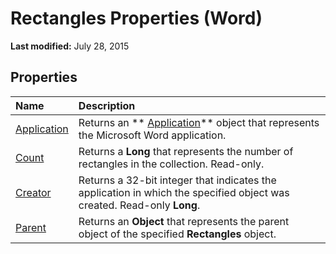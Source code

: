 
# Rectangles Properties (Word)

 **Last modified:** July 28, 2015


## Properties



|**Name**|**Description**|
|:-----|:-----|
| [Application](6096264c-3da4-9f28-6014-9c0f2c495128.md)|Returns an  ** [Application](d1cf6f8f-4e88-bf01-93b4-90a83f79cb44.md)** object that represents the Microsoft Word application.|
| [Count](8f8df110-2656-af0c-850a-2f21ac57030c.md)|Returns a  **Long** that represents the number of rectangles in the collection. Read-only.|
| [Creator](59f705bf-8d15-fb57-3809-3f5df35938aa.md)|Returns a 32-bit integer that indicates the application in which the specified object was created. Read-only  **Long**.|
| [Parent](32fa26e3-4418-c542-4737-3fd3e78e31a6.md)|Returns an  **Object** that represents the parent object of the specified **Rectangles** object.|
